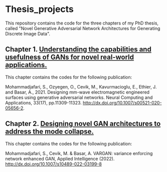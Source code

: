 # Thesis_projects
This repository contains the code for the three chapters of my PhD thesis, called "Novel Generative Adversarial Network Architectures for Generating Discrete Image Data".
## Chapter 1. [Understanding the capabilities and usefulness of GANs for novel real-world applications.](https://github.com/sanazMj/Thesis_projects/tree/main/Chapter_1)

This chapter contains the codes for the following publication:

Mohammadjafari, S., Ozyegen, O., Cevik, M., Kavurmacioglu, E., Ethier, J. and Basar, A., 2021. Designing mm-wave electromagnetic engineered surfaces using generative adversarial networks. Neural Computing and Applications, 33(17), pp.11309-11323. 
http://dx.doi.org/10.1007/s00521-020-05656-2.

## Chapter 2. [Designing novel GAN architectures to address the mode collapse.](https://github.com/sanazMj/Thesis_projects/tree/main/Chapter_2)
This chapter contains the codes for the following publication:

Mohammadjafari, S., Cevik, M. \& Basar, A. VARGAN: variance enforcing network enhanced GAN, Applied Intelligence (2022). http://dx.doi.org/10.1007/s10489-022-03199-8

